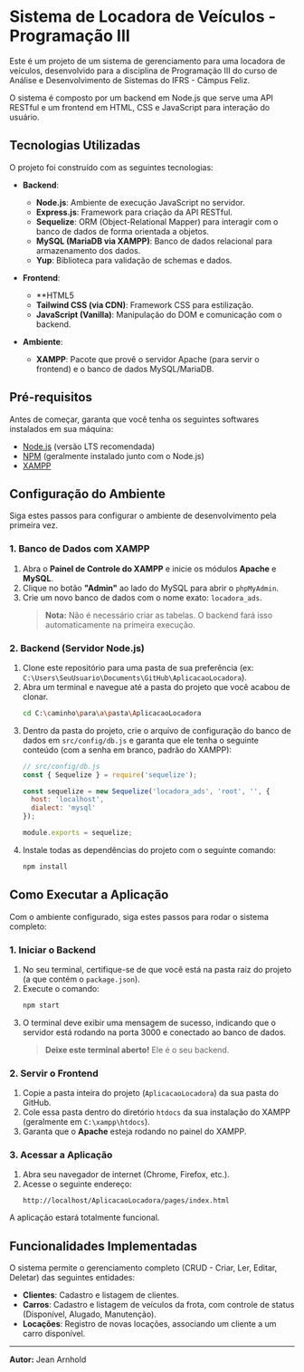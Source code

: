 # Sistema de Locadora de Veículos - Programação III

Este é um projeto de um sistema de gerenciamento para uma locadora de veículos, desenvolvido para a disciplina de Programação III do curso de Análise e Desenvolvimento de Sistemas do IFRS - Câmpus Feliz.

O sistema é composto por um backend em Node.js que serve uma API RESTful e um frontend em HTML, CSS e JavaScript para interação do usuário.

## Tecnologias Utilizadas

O projeto foi construído com as seguintes tecnologias:

* **Backend**:
    * **Node.js**: Ambiente de execução JavaScript no servidor.
    *  **Express.js**: Framework para criação da API RESTful.
    * **Sequelize**: ORM (Object-Relational Mapper) para interagir com o banco de dados de forma orientada a objetos.
    *  **MySQL (MariaDB via XAMPP)**: Banco de dados relacional para armazenamento dos dados.
    * **Yup**: Biblioteca para validação de schemas e dados.

* **Frontend**:
    *  **HTML5
    *  **Tailwind CSS (via CDN)**: Framework CSS para estilização.
    *  **JavaScript (Vanilla)**: Manipulação do DOM e comunicação com o backend.

* **Ambiente**:
    * **XAMPP**: Pacote que provê o servidor Apache (para servir o frontend) e o banco de dados MySQL/MariaDB.

## Pré-requisitos

Antes de começar, garanta que você tenha os seguintes softwares instalados em sua máquina:

* [Node.js](https://nodejs.org/) (versão LTS recomendada)
* [NPM](https://www.npmjs.com/) (geralmente instalado junto com o Node.js)
* [XAMPP](https://www.apachefriends.org/index.html)


## Configuração do Ambiente

Siga estes passos para configurar o ambiente de desenvolvimento pela primeira vez.

### 1. Banco de Dados com XAMPP

1.  Abra o **Painel de Controle do XAMPP** e inicie os módulos **Apache** e **MySQL**.
2.  Clique no botão **"Admin"** ao lado do MySQL para abrir o `phpMyAdmin`.
3.  Crie um novo banco de dados com o nome exato: `locadora_ads`.
    > **Nota:** Não é necessário criar as tabelas. O backend fará isso automaticamente na primeira execução.

### 2. Backend (Servidor Node.js)

1.  Clone este repositório para uma pasta de sua preferência (ex: `C:\Users\SeuUsuario\Documents\GitHub\AplicacaoLocadora`).
2.  Abra um terminal e navegue até a pasta do projeto que você acabou de clonar.
    ```bash
    cd C:\caminho\para\a\pasta\AplicacaoLocadora
    ```
3.  Dentro da pasta do projeto, crie o arquivo de configuração do banco de dados em `src/config/db.js` e garanta que ele tenha o seguinte conteúdo (com a senha em branco, padrão do XAMPP):
    ```javascript
    // src/config/db.js
    const { Sequelize } = require('sequelize');

    const sequelize = new Sequelize('locadora_ads', 'root', '', {
      host: 'localhost',
      dialect: 'mysql'
    });

    module.exports = sequelize;
    ```
4.  Instale todas as dependências do projeto com o seguinte comando:
    ```bash
    npm install
    ```

## Como Executar a Aplicação

Com o ambiente configurado, siga estes passos para rodar o sistema completo:

### 1. Iniciar o Backend

1.  No seu terminal, certifique-se de que você está na pasta raiz do projeto (a que contém o `package.json`).
2.  Execute o comando:
    ```bash
    npm start
    ```
3.  O terminal deve exibir uma mensagem de sucesso, indicando que o servidor está rodando na porta 3000 e conectado ao banco de dados.
    > **Deixe este terminal aberto!** Ele é o seu backend.

### 2. Servir o Frontend

1.  Copie a pasta inteira do projeto (`AplicacaoLocadora`) da sua pasta do GitHub.
2.  Cole essa pasta dentro do diretório `htdocs` da sua instalação do XAMPP (geralmente em `C:\xampp\htdocs`).
3.  Garanta que o **Apache** esteja rodando no painel do XAMPP.

### 3. Acessar a Aplicação

1.  Abra seu navegador de internet (Chrome, Firefox, etc.).
2.  Acesse o seguinte endereço:
    ```
    http://localhost/AplicacaoLocadora/pages/index.html
    ```
A aplicação estará totalmente funcional.

## Funcionalidades Implementadas

O sistema permite o gerenciamento completo (CRUD - Criar, Ler, Editar, Deletar) das seguintes entidades:

*  **Clientes**: Cadastro e listagem de clientes.
*  **Carros**: Cadastro e listagem de veículos da frota, com controle de status (Disponível, Alugado, Manutenção).
*  **Locações**: Registro de novas locações, associando um cliente a um carro disponível.

---
**Autor:** Jean Arnhold